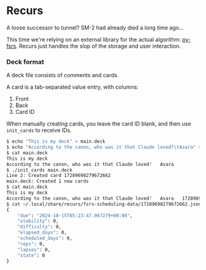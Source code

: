 # Recurs
A loose successor to tunnel? SM-2 had already died a long time ago...

This time we're relying on an external library for the actual algorithm:
[py-fsrs](https://github.com/open-spaced-repetition/py-fsrs). Recurs just
handles the slop of the storage and user interaction.

### Deck format
A deck file consists of comments and cards.

A card is a tab-separated value entry, with columns:
1. Front
2. Back
3. Card ID

When manually creating cards, you leave the card ID blank, and then use
`init_cards` to receive IDs.

```sh
$ echo "This is my deck" > main.deck
$ echo "According to the canon, who was it that Claude loved?\tAsara" >> main.deck
$ cat main.deck
This is my deck
According to the canon, who was it that Claude loved?	Asara
$ ./init_cards main.deck
Line 2: Created card 17289698279672662
main.deck: Created 1 new cards
$ cat main.deck
This is my deck
According to the canon, who was it that Claude loved?	Asara	17289698279672662
$ cat ~/.local/share/recurs/fsrs-scheduling-data/17289698279672662.json
{
    "due": "2024-10-15T05:23:47.967279+00:00",
    "stability": 0,
    "difficulty": 0,
    "elapsed_days": 0,
    "scheduled_days": 0,
    "reps": 0,
    "lapses": 0,
    "state": 0
}
```
